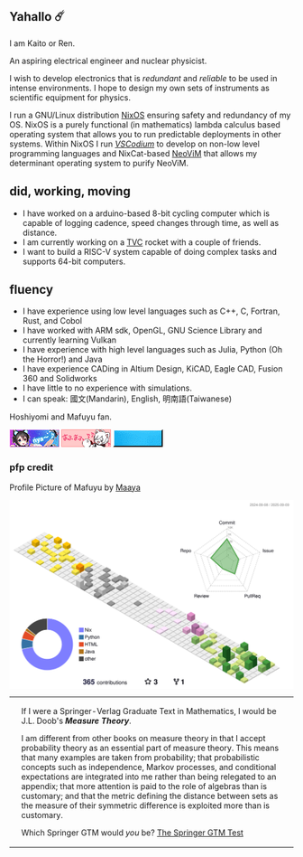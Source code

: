 ## Yahallo ☄️

I am Kaito or Ren.  

An aspiring electrical engineer and nuclear physicist.  

I wish to develop electronics that is _redundant_ and _reliable_ to be used in intense environments. I hope to design my own sets of instruments as scientific equipment for physics.  

I run a GNU/Linux distribution [NixOS](https://nixos.org) ensuring safety and redundancy of my OS. NixOS is a purely functional (in mathematics) lambda calculus based operating system that allows you to run predictable deployments in other systems. Within NixOS I run [*VSCodium*](https://vscodium.com/) to develop on non-low level programming languages and NixCat-based [NeoViM](https://neovim.io/) that allows my determinant operating system to purify NeoViM. 

## did, working, moving
- I have worked on a arduino-based 8-bit cycling computer which is capable of logging cadence, speed changes through time, as well as distance. 
- I am currently working on a [TVC](https://en.wikipedia.org/wiki/Thrust_vectoring) rocket with a couple of friends. 
- I want to build a RISC-V system capable of doing complex tasks and supports 64-bit computers. 

## fluency
- I have experience using low level languages such as C++, C, Fortran, Rust, and Cobol
- I have worked with ARM sdk, OpenGL, GNU Science Library and currently learning Vulkan
- I have experience with high level languages such as Julia, Python (Oh the Horror!) and Java
- I have experience CADing in Altium Design, KiCAD, Eagle CAD, Fusion 360 and Solidworks
- I have little to no experience with simulations.
- I can speak: 國文(Mandarin), English, 明南語(Taiwanese) 

Hoshiyomi and Mafuyu fan. 

<!--<a href="https://nixos.org" target="_blank"><img alt="Nix" src="https://img.shields.io/badge/Nix-%235277c3?logo=nixos&logoColor=fff&style=for-the-badge"></img></a>-->
<!---->


<!--<img align="center" src="https://github-readme-stats.hackclub.dev/api/wakatime?--username=8279&api_domain=hackatime.hackclub.com&theme=darcula&custom_title=Hackatime+Stats&layout=compact&cache_seconds=0&langs_count=8">-->

![nya](./assets/images/nya2.gif) ![mafumafu](./assets/gif/mafumafu.gif) ![linux](./assets/gif/linux_powered.gif) 

### pfp credit
Profile Picture of Mafuyu by [Maaya](https://x.com/ShinigamiMaaya)






<img align="center" src="https://github.com/kaitotlex/kaitotlex/blob/main/profile-3d-contrib/profile-season-animate.svg">

<table><tr><td><img src="http://math.jhu.edu/~savitt/GTM/doob.jpg" width=800 alt=""></td><td><p>If I were a Springer-Verlag Graduate Text in Mathematics, I would be J.L. Doob's <b><i>Measure Theory</i></b>.</p><p>I am different from other books on measure theory in that I accept probability theory as an essential part of measure theory. This means that many examples are taken from probability; that probabilistic concepts such as independence, Markov processes, and conditional expectations are integrated into me rather than being relegated to an appendix; that more attention is paid to the role of algebras than is customary; and that the metric defining the distance between sets as the measure of their symmetric difference is exploited more than is customary. </p><p>Which Springer GTM would <i>you</i> be? <a href="http://math.jhu.edu/~savitt/GTM.html">The Springer GTM Test</a></p></td></tr></table>

